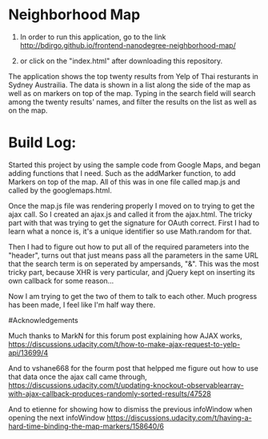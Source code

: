 # Neighborhood Map

1. In order to run this application, go to the link http://bdirgo.github.io/frontend-nanodegree-neighborhood-map/

1. or click on the "index.html" after downloading this repository.

The application shows the top twenty results from Yelp of Thai resturants in Sydney Austrailia. The data is shown in a list along the side of the map as well as on markers on top of the map. Typing in the search field will search among the twenty results' names, and filter the results on the list as well as on the map.


# Build Log:

Started this project by using the sample code from Google Maps, and began adding functions that I need. Such as the addMarker function, to add Markers on top of the map. All of this was in one file called map.js and called by the googlemaps.html.

Once the map.js file was rendering properly I moved on to trying to get the ajax call. So I created an ajax.js and called it from the ajax.html. The tricky part with that was trying to get the signature for OAuth correct. First I had to learn what a nonce is, it's a unique identifier so use Math.random for that.

Then I had to figure out how to put all of the required parameters into the "header", turns out that just means pass all the parameters in the same URL that the search term is on seperated by ampersands, "&". This was the most tricky part, because XHR is very particular, and jQuery kept on inserting its own callback for some reason...

Now I am trying to get the two of them to talk to each other. Much progress has been made, I feel like I'm half way there.

#Acknowledgements

Much thanks to MarkN for this forum post explaining how AJAX works, https://discussions.udacity.com/t/how-to-make-ajax-request-to-yelp-api/13699/4

And to vshane668 for the fourm post that helpped me figure out how to use that data once the ajax call came through, https://discussions.udacity.com/t/updating-knockout-observablearray-with-ajax-callback-produces-randomly-sorted-results/47528

And to etienne for showing how to dismiss the previous infoWindow when opening the next infoWindow https://discussions.udacity.com/t/having-a-hard-time-binding-the-map-markers/158640/6

